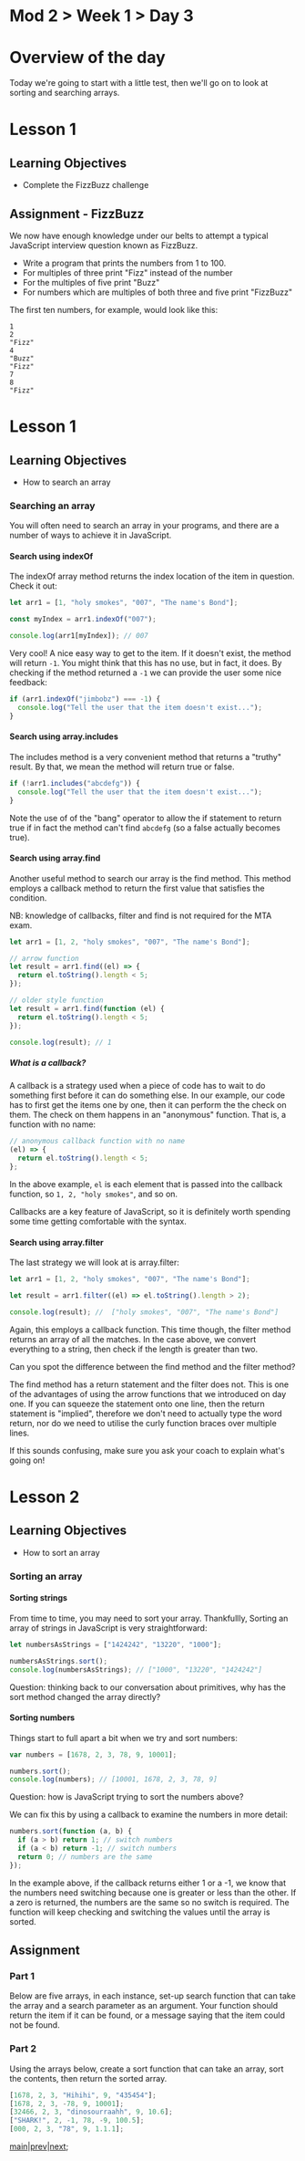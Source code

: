 # Mod 2 > Week 1 > Day 3

# Overview of the day

Today we're going to start with a little test, then we'll go on to look at sorting and searching arrays.

# Lesson 1

## Learning Objectives

- Complete the FizzBuzz challenge

## Assignment - FizzBuzz

We now have enough knowledge under our belts to attempt a typical JavaScript interview question known as FizzBuzz.

- Write a program that prints the numbers from 1 to 100.
- For multiples of three print "Fizz" instead of the number
- For the multiples of five print "Buzz"
- For numbers which are multiples of both three and five print "FizzBuzz"

The first ten numbers, for example, would look like this:

```
1
2
"Fizz"
4
"Buzz"
"Fizz"
7
8
"Fizz"
```

# Lesson 1

## Learning Objectives

- How to search an array

### Searching an array

You will often need to search an array in your programs, and there are a number of ways to achieve it in JavaScript.

#### Search using indexOf

The indexOf array method returns the index location of the item in question. Check it out:

```javascript
let arr1 = [1, "holy smokes", "007", "The name's Bond"];

const myIndex = arr1.indexOf("007");

console.log(arr1[myIndex]); // 007
```

Very cool! A nice easy way to get to the item. If it doesn't exist, the method will return `-1`. You might think that this has no use, but in fact, it does. By checking if the method returned a `-1` we can provide the user some nice feedback:

```javascript
if (arr1.indexOf("jimbobz") === -1) {
  console.log("Tell the user that the item doesn't exist...");
}
```

#### Search using array.includes

The includes method is a very convenient method that returns a "truthy" result. By that, we mean the method will return true or false.

```javascript
if (!arr1.includes("abcdefg")) {
  console.log("Tell the user that the item doesn't exist...");
}
```

Note the use of of the "bang" operator to allow the if statement to return true if in fact the method can't find `abcdefg` (so a false actually becomes true).

#### Search using array.find

Another useful method to search our array is the find method. This method employs a callback method to return the first value that satisfies the condition.

NB: knowledge of callbacks, filter and find is not required for the MTA exam.

```javascript
let arr1 = [1, 2, "holy smokes", "007", "The name's Bond"];

// arrow function
let result = arr1.find((el) => {
  return el.toString().length < 5;
});

// older style function
let result = arr1.find(function (el) {
  return el.toString().length < 5;
});

console.log(result); // 1
```

##### What is a callback?

A callback is a strategy used when a piece of code has to wait to do something first before it can do something else. In our example, our code has to first get the items one by one, then
it can perform the the check on them. The check on them happens in an "anonymous" function. That is, a function with no name:

```javascript
// anonymous callback function with no name
(el) => {
  return el.toString().length < 5;
};
```

In the above example, `el` is each element that is passed into the callback function, so `1, 2, "holy smokes"`, and so on.

Callbacks are a key feature of JavaScript, so it is definitely worth spending some time getting comfortable with the syntax.

#### Search using array.filter

The last strategy we will look at is array.filter:

```javascript
let arr1 = [1, 2, "holy smokes", "007", "The name's Bond"];

let result = arr1.filter((el) => el.toString().length > 2);

console.log(result); //  ["holy smokes", "007", "The name's Bond"]
```

Again, this employs a callback function. This time though, the filter method returns an array of all the matches. In the case above, we convert everything to a string, then check if the length is greater than two.

Can you spot the difference between the find method and the filter method?

The find method has a return statement and the filter does not. This is one of the advantages of using the arrow functions that we introduced on day one. If you can squeeze the statement onto one line, then the return statement is "implied", therefore we don't need to actually type the word return, nor do we need to utilise the curly function braces over multiple lines.

If this sounds confusing, make sure you ask your coach to explain what's going on!

# Lesson 2

## Learning Objectives

- How to sort an array

### Sorting an array

#### Sorting strings

From time to time, you may need to sort your array. Thankfullly, Sorting an array of strings in JavaScript is very straightforward:

```javascript
let numbersAsStrings = ["1424242", "13220", "1000"];

numbersAsStrings.sort();
console.log(numbersAsStrings); // ["1000", "13220", "1424242"]
```

Question: thinking back to our conversation about primitives, why has the sort method changed the array directly?

#### Sorting numbers

Things start to full apart a bit when we try and sort numbers:

```javascript
var numbers = [1678, 2, 3, 78, 9, 10001];

numbers.sort();
console.log(numbers); // [10001, 1678, 2, 3, 78, 9]
```

Question: how is JavaScript trying to sort the numbers above?

We can fix this by using a callback to examine the numbers in more detail:

```javascript
numbers.sort(function (a, b) {
  if (a > b) return 1; // switch numbers
  if (a < b) return -1; // switch numbers
  return 0; // numbers are the same
});
```

In the example above, if the callback returns either 1 or a -1, we know that the numbers need switching because one is greater or less than the other. If a zero is returned, the numbers are the same so no switch is required. The function will keep checking and switching the values until the array is sorted.

## Assignment

### Part 1

Below are five arrays, in each instance, set-up search function that can take the array and a search parameter as an argument. Your function should return the item if it can be found, or a message saying that the item could not be found.

### Part 2

Using the arrays below, create a sort function that can take an array, sort the contents, then return the sorted array.

```javascript
[1678, 2, 3, "Hihihi", 9, "435454"];
[1678, 2, 3, -78, 9, 10001];
[32466, 2, 3, "dinosourraahh", 9, 10.6];
["SHARK!", 2, -1, 78, -9, 100.5];
[000, 2, 3, "78", 9, 1.1.1];
```

[main](/swe)|[prev](/swe/mod2/wk1/day1.html)|[next](/swe/mod2/wk1/day3.html);
